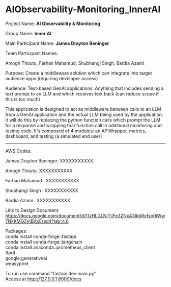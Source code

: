 # AIObservability-Monitoring_InnerAI


Project Name: **AI Observability & Monitoring**

Group Name: **Inner AI**

Main Participant Name: **James Drayton Beninger**

Team Participant Names:

Amogh Thoutu, Farhan Mahamud, Shubhangi Singh, Bardia Azami

Purpose: Create a middleware solution which can integrate into target audience apps (requiring developer access)

Audience: Text-based GenAI applications. Anything that includes sending a text prompt to an LLM and which receives text back (can reduce scope if this is too much)

This application is designed to act as middleware between calls to an LLM from a GenAI application and the actual LLM being used by the application. It will do this by replacing the python function calls which prompt the LLM for a response and wrapping that function call in additional monitoring and testing code. It's composed of 4 modules: an APIWrapper, metrics, dashboard, and testing (a simulated end user)

------------------------------------------------------- -

AWS Codes:

James Drayton Beninger: XXXXXXXXXXX 

Amogh Thoutu: XXXXXXXXXXX 

Farhan Mahamud : XXXXXXXXXXX 

Shubhangi Singh : XXXXXXXXXXX 

Bardia Azami : XXXXXXXXXXX 

Link to Design Document: <br>
https://docs.google.com/document/d/11zHLGLNiTjiFe3ZNxA3lkbRvfso0iWw7NkKMGZmBAxE/edit?tab=t.0 <br>

Packages: <br>
conda install conda-forge::fastapi <br>
conda install conda-forge::langchain <br>
conda install anaconda::prometheus_client <br>
ftpdf <br>
google.generativeai <br> 
weasyprint <br>

To run use command "fastapi dev main.py" <br>
Access at http://127.0.0.1:8000/docs <br>
